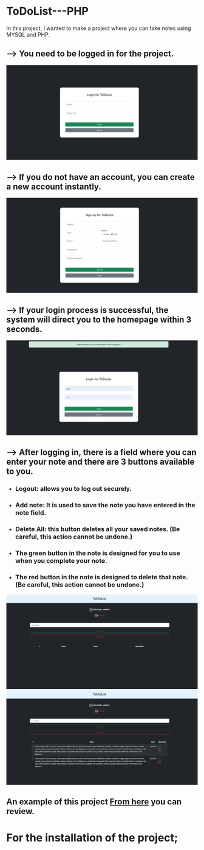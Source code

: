 # ToDoList---PHP

In this project, I wanted to make a project where you can take notes using MYSQL and PHP.

<h2>--> You need to be logged in for the project.</h2>

<img src="assets/img/todolist/1.png" />

<h2>--> If you do not have an account, you can create a new account instantly.</h2>

<img src="assets/img/todolist/2.png" />

<h2>--> If your login process is successful, the system will direct you to the homepage within 3 seconds.</h2>

<img src="assets/img/todolist/3.png" />

<h2>--> After logging in, there is a field where you can enter your note and there are 3 buttons available to you.</h2>

- <h3>Logout: allows you to log out securely.</h3>
- <h3>Add note: It is used to save the note you have entered in the note field.</h3>
- <h3>Delete All: this button deletes all your saved notes. (Be careful, this action cannot be undone.)</h3>
- <h3>The green button in the note is designed for you to use when you complete your note.</h3>
- <h3>The red button in the note is designed to delete that note. (Be careful, this action cannot be undone.)</h3>

<img src="assets/img/todolist/4.png" />

<img src="assets/img/todolist/5.png" />

<b> <h2>An example of this project <a href="https://project.4lphasoftware.com/todolist">From here</a> you can review. </h2></b>

<h1>For the installation of the project;</h1>
